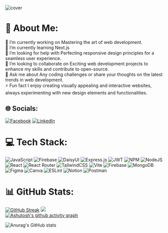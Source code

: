 ![cover](</assets/Sharif Obaidullah.gif>)

# 💫 About Me:

🔭 I’m currently working on Mastering the art of web development.<br>🌱 I’m currently learning Next.js<br>🤝 I’m looking for help with Perfecting responsive design principles for a seamless user experience.<br>👯 I’m looking to collaborate on Exciting web development projects to enhance my skills and contribute to open-source.<br>💬 Ask me about Any coding challenges or share your thoughts on the latest trends in web development.<br>⚡ Fun fact I enjoy creating visually appealing and interactive websites, always experimenting with new design elements and functionalities.

## 🌐 Socials:

[![Facebook](https://img.shields.io/badge/Facebook-%231877F2.svg?logo=Facebook&logoColor=white)](https://facebook.com/tpadartha) [![LinkedIn](https://img.shields.io/badge/LinkedIn-%230077B5.svg?logo=linkedin&logoColor=white)](https://linkedin.com/in/sharifobaidullah)

# 💻 Tech Stack:

![JavaScript](https://img.shields.io/badge/javascript-%23323330.svg?style=for-the-badge&logo=javascript&logoColor=%23F7DF1E) ![Firebase](https://img.shields.io/badge/firebase-%23039BE5.svg?style=for-the-badge&logo=firebase) ![DaisyUI](https://img.shields.io/badge/daisyui-5A0EF8?style=for-the-badge&logo=daisyui&logoColor=white) ![Express.js](https://img.shields.io/badge/express.js-%23404d59.svg?style=for-the-badge&logo=express&logoColor=%2361DAFB) ![JWT](https://img.shields.io/badge/JWT-black?style=for-the-badge&logo=JSON%20web%20tokens) ![NPM](https://img.shields.io/badge/NPM-%23CB3837.svg?style=for-the-badge&logo=npm&logoColor=white) ![NodeJS](https://img.shields.io/badge/node.js-6DA55F?style=for-the-badge&logo=node.js&logoColor=white) ![React](https://img.shields.io/badge/react-%2320232a.svg?style=for-the-badge&logo=react&logoColor=%2361DAFB) ![React Router](https://img.shields.io/badge/React_Router-CA4245?style=for-the-badge&logo=react-router&logoColor=white) ![TailwindCSS](https://img.shields.io/badge/tailwindcss-%2338B2AC.svg?style=for-the-badge&logo=tailwind-css&logoColor=white) ![Vite](https://img.shields.io/badge/vite-%23646CFF.svg?style=for-the-badge&logo=vite&logoColor=white) ![Firebase](https://img.shields.io/badge/Firebase-039BE5?style=for-the-badge&logo=Firebase&logoColor=white) ![MongoDB](https://img.shields.io/badge/MongoDB-%234ea94b.svg?style=for-the-badge&logo=mongodb&logoColor=white) ![Figma](https://img.shields.io/badge/figma-%23F24E1E.svg?style=for-the-badge&logo=figma&logoColor=white) ![Canva](https://img.shields.io/badge/Canva-%2300C4CC.svg?style=for-the-badge&logo=Canva&logoColor=white) ![ESLint](https://img.shields.io/badge/ESLint-4B3263?style=for-the-badge&logo=eslint&logoColor=white) ![Notion](https://img.shields.io/badge/Notion-%23000000.svg?style=for-the-badge&logo=notion&logoColor=white) ![Postman](https://img.shields.io/badge/Postman-FF6C37?style=for-the-badge&logo=postman&logoColor=white)

# 📊 GitHub Stats:

[![GitHub Streak](https://streak-stats.demolab.com?user=DevBySharif&theme=ambient-gradient)](https://git.io/streak-stats)
![](https://github-readme-stats.vercel.app/api/top-langs/?username=DevBySharif&theme=ambient-gradient&hide_border=true&include_all_commits=true&count_private=true)
<br>
[![Ashutosh's github activity graph](https://github-readme-activity-graph.vercel.app/graph?username=DevBySharif&theme=redical)](https://github.com/ashutosh00710/github-readme-activity-graph)

![Anurag's GitHub stats](https://github-readme-stats.vercel.app/api?username=DevBySharif&theme=radical&show_icons=true)

